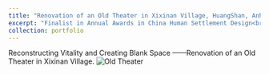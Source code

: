 ```yaml
---
title: "Renovation of an Old Theater in Xixinan Village, HuangShan, Anhui, China"
excerpt: "Finalist in Annual Awards in China Human Settlement Design<br/><img src='/images/500x300.png'>"
collection: portfolio
---
```


Reconstructing Vitality and Creating Blank Space ——Renovation of an Old Theater in Xixinan Village. 
<img src="../images/Old_Theater1.jpg"  alt="Old Theater"/>

